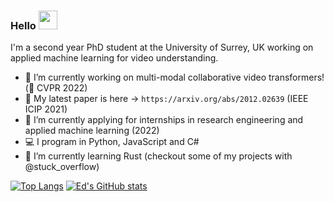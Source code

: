 ### Hello <img src="https://raw.githubusercontent.com/MartinHeinz/MartinHeinz/master/wave.gif" width="30px">

I'm a second year PhD student at the University of Surrey, UK working on applied machine learning for video understanding. 

- 🔭 I’m currently working on multi-modal collaborative video transformers! (🤞 CVPR 2022)
- 📝 My latest paper is here -> `https://arxiv.org/abs/2012.02639` (IEEE ICIP 2021)
- 🧢 I’m currently applying for internships in research engineering and applied machine learning (2022)
- 💻 I program in Python, JavaScript and C#
- 🦀 I’m currently learning Rust (checkout some of my projects with @stuck_overflow)

[![Top Langs](https://github-readme-stats.vercel.app/api/top-langs/?username=ed-fish&layout=compact&theme=bear&count_private=true)](https://github.com/anuraghazra/github-readme-stats)
[![Ed's GitHub stats](https://github-readme-stats.vercel.app/api?username=ed-fish&count_private=true&theme=bear&show_icons=true)](https://github.com/anuraghazra/github-readme-stats)
